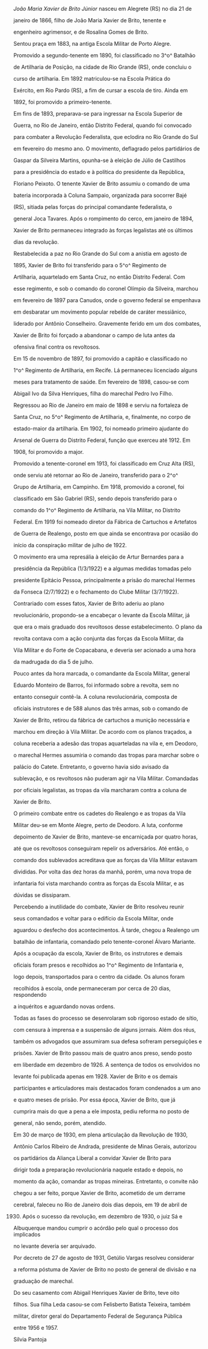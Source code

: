 

*João Maria Xavier de Brito Júnior* nasceu em Alegrete (RS) no dia 21 de

janeiro de 1866, filho de João Maria Xavier de Brito, tenente e

engenheiro agrimensor, e de Rosalina Gomes de Brito.



Sentou praça em 1883, na antiga Escola Militar de Porto Alegre.

Promovido a segundo-tenente em 1890, foi classificado no 3^o^ Batalhão

de Artilharia de Posição, na cidade de Rio Grande (RS), onde concluiu o

curso de artilharia. Em 1892 matriculou-se na Escola Prática do

Exército, em Rio Pardo (RS), a fim de cursar a escola de tiro. Ainda em

1892, foi promovido a primeiro-tenente.



Em fins de 1893, preparava-se para ingressar na Escola Superior de

Guerra, no Rio de Janeiro, então Distrito Federal, quando foi convocado

para combater a Revolução Federalista, que eclodira no Rio Grande do Sul

em fevereiro do mesmo ano. O movimento, deflagrado pelos partidários de

Gaspar da Silveira Martins, opunha-se à eleição de Júlio de Castilhos

para a presidência do estado e à política do presidente da República,

Floriano Peixoto. O tenente Xavier de Brito assumiu o comando de uma

bateria incorporada à Coluna Sampaio, organizada para socorrer Bajé

(RS), sitiada pelas forças do principal comandante federalista, o

general Joca Tavares. Após o rompimento do cerco, em janeiro de 1894,

Xavier de Brito permaneceu integrado às forças legalistas até os últimos

dias da revolução.



Restabelecida a paz no Rio Grande do Sul com a anistia em agosto de

1895, Xavier de Brito foi transferido para o 5^o^ Regimento de

Artilharia, aquartelado em Santa Cruz, no então Distrito Federal. Com

esse regimento, e sob o comando do coronel Olímpio da Silveira, marchou

em fevereiro de 1897 para Canudos, onde o governo federal se empenhava

em desbaratar um movimento popular rebelde de caráter messiânico,

liderado por Antônio Conselheiro. Gravemente ferido em um dos combates,

Xavier de Brito foi forçado a abandonar o campo de luta antes da

ofensiva final contra os revoltosos.



Em 15 de novembro de 1897, foi promovido a capitão e classificado no

1^o^ Regimento de Artilharia, em Recife. Lá permaneceu licenciado alguns

meses para tratamento de saúde. Em fevereiro de 1898, casou-se com

Abigail Ivo da Silva Henriques, filha do marechal Pedro Ivo Filho.

Regressou ao Rio de Janeiro em maio de 1898 e serviu na fortaleza de

Santa Cruz, no 5^o^ Regimento de Artilharia, e, finalmente, no corpo de

estado-maior da artilharia. Em 1902, foi nomeado primeiro ajudante do

Arsenal de Guerra do Distrito Federal, função que exerceu até 1912. Em

1908, foi promovido a major.



Promovido a tenente-coronel em 1913, foi classificado em Cruz Alta (RS),

onde serviu até retornar ao Rio de Janeiro, transferido para o 2^o^

Grupo de Artilharia, em Campinho. Em 1918, promovido a coronel, foi

classificado em São Gabriel (RS), sendo depois transferido para o

comando do 1^o^ Regimento de Artilharia, na Vila Militar, no Distrito

Federal. Em 1919 foi nomeado diretor da Fábrica de Cartuchos e Artefatos

de Guerra de Realengo, posto em que ainda se encontrava por ocasião do

início da conspiração militar de julho de 1922.



O movimento era uma represália à eleição de Artur Bernardes para a

presidência da República (1/3/1922) e a algumas medidas tomadas pelo

presidente Epitácio Pessoa, principalmente a prisão do marechal Hermes

da Fonseca (2/7/1922) e o fechamento do Clube Militar (3/7/1922).

Contrariado com esses fatos, Xavier de Brito aderiu ao plano

revolucionário, propondo-se a encabeçar o levante da Escola Militar, já

que era o mais graduado dos revoltosos desse estabelecimento. O plano da

revolta contava com a ação conjunta das forças da Escola Militar, da

Vila Militar e do Forte de Copacabana, e deveria ser acionado a uma hora

da madrugada do dia 5 de julho.



Pouco antes da hora marcada, o comandante da Escola Militar, general

Eduardo Monteiro de Barros, foi informado sobre a revolta, sem no

entanto conseguir contê-la. A coluna revolucionária, composta de

oficiais instrutores e de 588 alunos das três armas, sob o comando de

Xavier de Brito, retirou da fábrica de cartuchos a munição necessária e

marchou em direção à Vila Militar. De acordo com os planos traçados, a

coluna receberia a adesão das tropas aquarteladas na vila e, em Deodoro,

o marechal Hermes assumiria o comando das tropas para marchar sobre o

palácio do Catete. Entretanto, o governo havia sido avisado da

sublevação, e os revoltosos não puderam agir na Vila Militar. Comandadas

por oficiais legalistas, as tropas da vila marcharam contra a coluna de

Xavier de Brito.



O primeiro combate entre os cadetes do Realengo e as tropas da Vila

Militar deu-se em Monte Alegre, perto de Deodoro. A luta, conforme

depoimento de Xavier de Brito, manteve-se encarniçada por quatro horas,

até que os revoltosos conseguiram repelir os adversários. Até então, o

comando dos sublevados acreditava que as forças da Vila Militar estavam

divididas. Por volta das dez horas da manhã, porém, uma nova tropa de

infantaria foi vista marchando contra as forças da Escola Militar, e as

dúvidas se dissiparam.



Percebendo a inutilidade do combate, Xavier de Brito resolveu reunir

seus comandados e voltar para o edifício da Escola Militar, onde

aguardou o desfecho dos acontecimentos. À tarde, chegou a Realengo um

batalhão de infantaria, comandado pelo tenente-coronel Álvaro Mariante.

Após a ocupação da escola, Xavier de Brito, os instrutores e demais

oficiais foram presos e recolhidos ao 1^o^ Regimento de Infantaria e,

logo depois, transportados para o centro da cidade. Os alunos foram

recolhidos à escola, onde permaneceram por cerca de 20 dias, respondendo

a inquéritos e aguardando novas ordens.



Todas as fases do processo se desenrolaram sob rigoroso estado de sítio,

com censura à imprensa e a suspensão de alguns jornais. Além dos réus,

também os advogados que assumiram sua defesa sofreram perseguições e

prisões. Xavier de Brito passou mais de quatro anos preso, sendo posto

em liberdade em dezembro de 1926. A sentença de todos os envolvidos no

levante foi publicada apenas em 1928. Xavier de Brito e os demais

participantes e articuladores mais destacados foram condenados a um ano

e quatro meses de prisão. Por essa época, Xavier de Brito, que já

cumprira mais do que a pena a ele imposta, pediu reforma no posto de

general, não sendo, porém, atendido.



Em 30 de março de 1930, em plena articulação da Revolução de 1930,

Antônio Carlos Ribeiro de Andrada, presidente de Minas Gerais, autorizou

os partidários da Aliança Liberal a convidar Xavier de Brito para

dirigir toda a preparação revolucionária naquele estado e depois, no

momento da ação, comandar as tropas mineiras. Entretanto, o convite não

chegou a ser feito, porque Xavier de Brito, acometido de um derrame

cerebral, faleceu no Rio de Janeiro dois dias depois, em 19 de abril de

1930. Após o sucesso da revolução, em dezembro de 1930, o juiz Sá e

Albuquerque mandou cumprir o acórdão pelo qual o processo dos implicados

no levante deveria ser arquivado.



Por decreto de 27 de agosto de 1931, Getúlio Vargas resolveu considerar

a reforma póstuma de Xavier de Brito no posto de general de divisão e na

graduação de marechal.



Do seu casamento com Abigail Henriques Xavier de Brito, teve oito

filhos. Sua filha Leda casou-se com Felisberto Batista Teixeira, também

militar, diretor geral do Departamento Federal de Segurança Pública

entre 1956 e 1957.



Sílvia Pantoja




